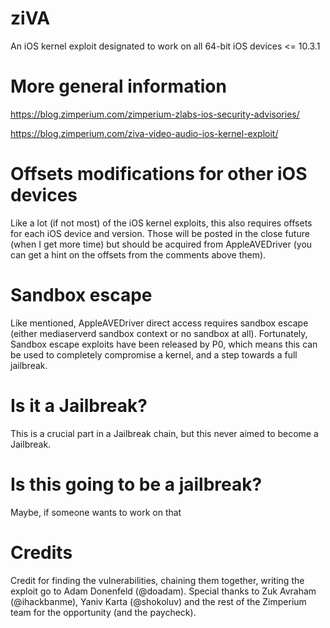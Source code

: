 # ziVA
An iOS kernel exploit designated to work on all 64-bit iOS devices &lt;= 10.3.1

# More general information
https://blog.zimperium.com/zimperium-zlabs-ios-security-advisories/

https://blog.zimperium.com/ziva-video-audio-ios-kernel-exploit/

# Offsets modifications for other iOS devices
Like a lot (if not most) of the iOS kernel exploits, this also requires offsets for each iOS device and version. 
Those will be posted in the close future (when I get more time) but should be acquired from AppleAVEDriver (you can get a hint on the offsets from the comments above them).

# Sandbox escape
Like mentioned, AppleAVEDriver direct access requires sandbox escape (either mediaserverd sandbox context or no sandbox at all).
Fortunately, Sandbox escape exploits have been released by P0, which means this can be used to completely compromise a kernel, and a step towards a full jailbreak.

# Is it a Jailbreak?
This is a crucial part in a Jailbreak chain, but this never aimed to become a Jailbreak.

# Is this going to be a jailbreak?
Maybe, if someone wants to work on that

# Credits
Credit for finding the vulnerabilities, chaining them together, writing the exploit go to Adam Donenfeld (@doadam).
Special thanks to Zuk Avraham (@ihackbanme), Yaniv Karta (@shokoluv) and the rest of the Zimperium team for the opportunity (and the paycheck).
